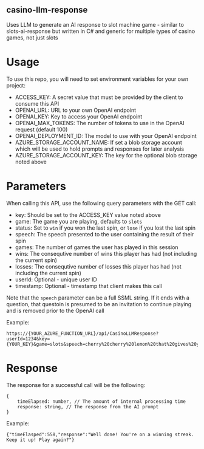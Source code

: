 ## casino-llm-response
Uses LLM to generate an AI response to slot machine game - similar to slots-ai-response but written in C# and generic for multiple types of casino games, not just slots

# Usage
To use this repo, you will need to set environment variables for your own project:

* ACCESS_KEY: A secret value that must be provided by the client to consume this API
* OPENAI_URL: URL to your own OpenAI endpoint
* OPENAI_KEY: Key to access your OpenAI endpoint
* OPENAI_MAX_TOKENS: The number of tokens to use in the OpenAI request (default 100)
* OPENAI_DEPLOYMENT_ID: The model to use with your OpenAI endpoint
* AZURE_STORAGE_ACCOUNT_NAME: If set a blob storage account which will be used to hold prompts and responses for later analysis
* AZURE_STORAGE_ACCOUNT_KEY: The key for the optional blob storage noted above

# Parameters
When calling this API, use the following query parameters with the GET call:

* key: Should be set to the ACCESS_KEY value noted above
* game: The game you are playing, defaults to `slots`
* status: Set to `win` if you won the last spin, or `lose` if you lost the last spin
* speech: The speech presented to the user containing the result of their spin
* games: The number of games the user has played in this session
* wins: The consequtive number of wins this player has had (not including the current spin)
* losses: The consequtive number of losses this player has had (not including the current spin)
* userId: Optional - unique user ID
* timestamp: Optional - timestamp that client makes this call

Note that the `speech` parameter can be a full SSML string. If it ends with a question, that questoin is presumed to be an invitation to continue playing and is removed prior to the OpenAI call

Example:

```
https://{YOUR_AZURE_FUNCTION_URL}/api/CasinoLLMResponse?userId=1234&key={YOUR_KEY}&game=slots&speech=cherry%20cherry%20lemon%20that%20gives%20you%2010%20coins%56%20Try%20again%3F&games=10&wins=1&losses=0&status=win
```

# Response
The response for a successful call will be the following:

```
{
    timeElapsed: number, // The amount of internal processing time
    response: string, // The response from the AI prompt
}
```

Example:

```
{"timeElasped":558,"response":"Well done! You're on a winning streak. Keep it up! Play again?"}
```
